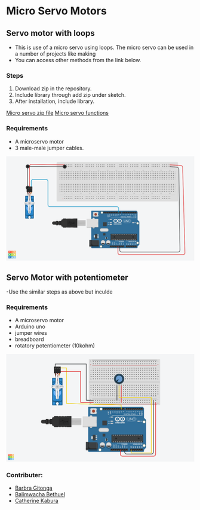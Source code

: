 # Micro Servo Motors
## Servo motor with loops
- This is use of a micro servo using loops. The micro servo can be used in a number of projects like making 
- You can access other methods from the link below.
### Steps
1. Download zip in the repository.
2. Include library through add zip under sketch.
3. After installation, include library.

[Micro servo zip file](https://www.arduino.cc/reference/en/libraries/servo/)
[Micro servo functions](https://www.arduino.cc/reference/en/libraries/servo/)



### Requirements
-  A microservo motor
- 3 male-male jumper cables.

![alt Servo motor connection](servo%20motor%20schematic.png)
## Servo Motor with potentiometer
-Use the similar steps as above but inculde
### Requirements
-  A microservo motor
-  Arduino uno
-  jumper wires
-  breadboard
-  rotatory potentiometer (10kohm)

![alt Servo motor connection with potentiometer](./potentiometer-motor.png)

### Contributer:
  - [Barbra Gitonga](https://github.com/BarbraGitonga) 
  - [Balimwacha Bethuel](https://www.linkedin.com/in/balimwacha-betuel-76b560237/)
  - [Catherine Kabura](https://github.com/Kaburaa)

 